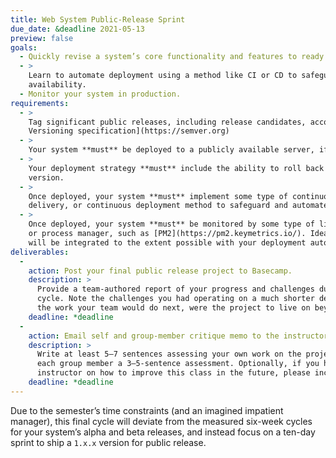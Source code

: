 ```yaml
---
title: Web System Public-Release Sprint
due_date: &deadline 2021-05-13
preview: false
goals:
  - Quickly revise a system’s core functionality and features to ready an initial public release.
  - >
    Learn to automate deployment using a method like CI or CD to safeguard its uptime and
    availability.
  - Monitor your system in production.
requirements:
  - >
    Tag significant public releases, including release candidates, according to the [Semantic
    Versioning specification](https://semver.org)
  - >
    Your system **must** be deployed to a publicly available server, if you’ve not already done so.
  - >
    Your deployment strategy **must** include the ability to roll back to an earlier, known stable
    version.
  - >
    Once deployed, your system **must** implement some type of continuous integration, continuous
    delivery, or continuous deployment method to safeguard and automate your deployment.
  - >
    Once deployed, your system **must** be monitored by some type of lightweight monitoring software
    or process manager, such as [PM2](https://pm2.keymetrics.io/). Ideally, monitoring
    will be integrated to the extent possible with your deployment automation.
deliverables:
  -
    action: Post your final public release project to Basecamp.
    description: >
      Provide a team-authored report of your progress and challenges during the short public-release
      cycle. Note the challenges you had operating on a much shorter development cycle, and preview
      the work your team would do next, were the project to live on beyond the current semester.
    deadline: *deadline
  -
    action: Email self and group-member critique memo to the instructor.
    description: >
      Write at least 5–7 sentences assessing your own work on the project this semester, and for
      each group member a 3–5-sentence assessment. Optionally, if you have suggestions for the
      instructor on how to improve this class in the future, please include those as well.
    deadline: *deadline
---
```


Due to the semester’s time constraints (and an imagined impatient manager), this final cycle will
deviate from the measured six-week cycles for your system’s alpha and beta releases, and instead
focus on a ten-day sprint to ship a `1.x.x` version for public release.
